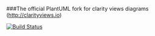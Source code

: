 ###The official PlantUML fork for clarity views diagrams (http://clarityviews.io)

[![Build Status](https://travis-ci.org/clarity-team/plantuml.svg?branch=master)](https://travis-ci.org/clarity-team/plantuml)
